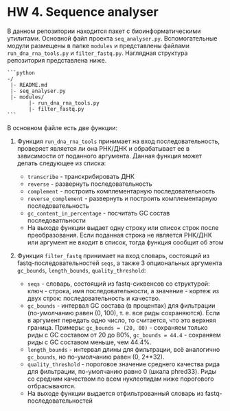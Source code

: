 # HW 4. Sequence analyser

В данном репозитории находится пакет с биоинформатическими утилитами. Основной файл проекта `seq_analyser.py`. Вспомогательные модули размещены в папке `modules` и представлены файлами `run_dna_rna_tools.py` и `filter_fastq.py`. Наглядная структура репозитория представлена ниже.

    ```python
    -/
     |- README.md
     |- seq_analyser.py
     |- modules/
           |- run_dna_rna_tools.py
           |- filter_fastq.py
    ``` 

В основном файле есть две функции:

1. Функция `run_dna_rna_tools` принимает на вход последовательность, проверяет является ли она РНК/ДНК и обрабатывает ее в зависимости от поданного аргумента. Данная функция может делать следующее из списка:
    - `transcribe` - транскрибировать ДНК
    - `reverse` - развернуть последовательность
    - `complement` - построить комплементарную последовательность
    - `reverse_complement` - развернуть и построить комплементарную последовательность
    - `gc_content_in_percentage` - посчитать GC состав последоватльности 
    - На выходе функции выдает одну строку или список строк после преобразования. Если поданная строка не является РНК/ДНК или аргумент не входит в список, тогда функция сообщит об этом

2. Функция `filter_fastq` принимает на вход словарь, состоящий из fastq-последовательностей `seqs`, а также 3 опциональных аргумента `gc_bounds`, `length_bounds`, `quality_threshold`:
    -  `seqs` - словарь, состоящий из fastq-сиквенсов со структурой: ключ - строка, имя последовательности, а значение - кортеж из двух строк: последовательность и качество. 
    - `gc_bounds` - интервал GC состава (в процентах) для фильтрации (по-умолчанию равен (0, 100), т. е. все риды сохраняются). Если в аргумент передать одно число, то считается, что это верхняя граница. Примеры: `gc_bounds = (20, 80)` - сохраняем только риды с GC составом от 20 до 80%, `gc_bounds = 44.4` - сохраняем риды с GC составом меньше, чем 44.4%.
    - `length_bounds` - интервал длины для фильтрации, всё аналогично `gc_bounds`, но по-умолчанию равен (0, 2**32).
    - `quality_threshold` - пороговое значение среднего качества рида для фильтрации, по-умолчанию равно 0 (шкала phred33). Риды со средним качеством по всем нуклеотидам ниже порогового отбрасываются. 
    - На выходе функции выдается отфильтрованный словарь из fastq-последовательностей